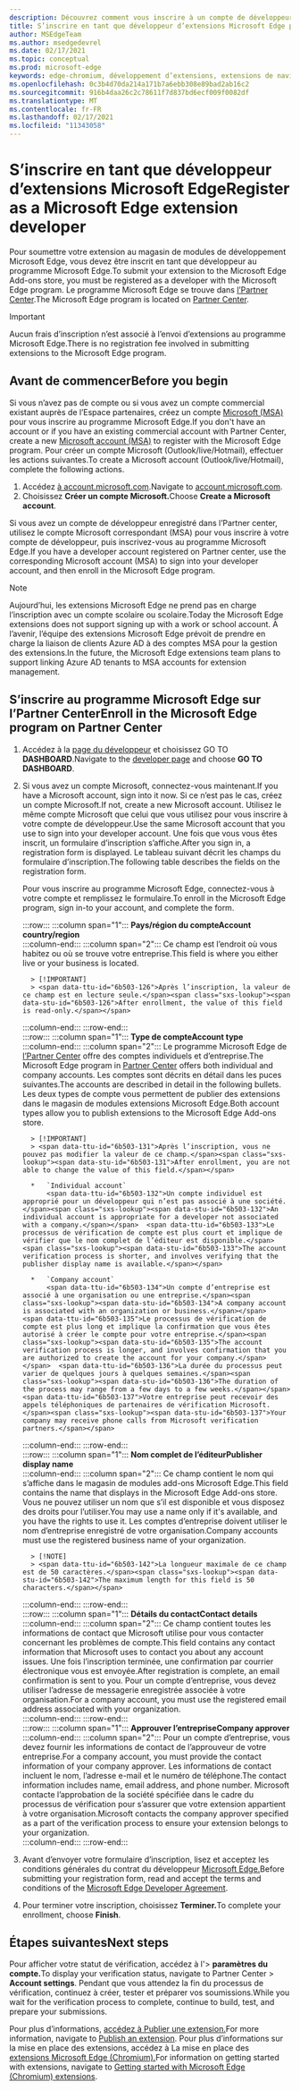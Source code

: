 ```yaml
---
description: Découvrez comment vous inscrire à un compte de développeur pour publier des extensions dans le magasin de modules extensions Microsoft Edge
title: S’inscrire en tant que développeur d’extensions Microsoft Edge pour publier des extensions
author: MSEdgeTeam
ms.author: msedgedevrel
ms.date: 02/17/2021
ms.topic: conceptual
ms.prod: microsoft-edge
keywords: edge-chromium, développement d’extensions, extensions de navigateur, extensions, extensions, centre de partenaires, développeur
ms.openlocfilehash: 0c3b4d70da214a171b7a6ebb308e89bad2ab16c2
ms.sourcegitcommit: 916b4daa26c2c78611f7d837bd6ecf009f0082df
ms.translationtype: MT
ms.contentlocale: fr-FR
ms.lasthandoff: 02/17/2021
ms.locfileid: "11343058"
---
```

# <span data-ttu-id="6b503-104">S’inscrire en tant que développeur d’extensions Microsoft Edge</span><span class="sxs-lookup"><span data-stu-id="6b503-104">Register as a Microsoft Edge extension developer</span></span>  

<span data-ttu-id="6b503-105">Pour soumettre votre extension au magasin de modules de développement Microsoft Edge, vous devez être inscrit en tant que développeur au programme Microsoft Edge.</span><span class="sxs-lookup"><span data-stu-id="6b503-105">To submit your extension to the Microsoft Edge Add-ons store, you must be registered as a developer with the Microsoft Edge program.</span></span>  <span data-ttu-id="6b503-106">Le programme Microsoft Edge se trouve dans [l’Partner Center][MicrosoftPartnerCenter].</span><span class="sxs-lookup"><span data-stu-id="6b503-106">The Microsoft Edge program is located on [Partner Center][MicrosoftPartnerCenter].</span></span>  

> [!IMPORTANT]
> <span data-ttu-id="6b503-107">Aucun frais d’inscription n’est associé à l’envoi d’extensions au programme Microsoft Edge.</span><span class="sxs-lookup"><span data-stu-id="6b503-107">There is no registration fee involved in submitting extensions to the Microsoft Edge program.</span></span>  

## <span data-ttu-id="6b503-108">Avant de commencer</span><span class="sxs-lookup"><span data-stu-id="6b503-108">Before you begin</span></span>  

<span data-ttu-id="6b503-109">Si vous n’avez pas de compte ou si vous avez un compte commercial existant auprès de l’Espace partenaires, créez un compte [Microsoft (MSA)][WindowsCommunityEverythingAboutMicrosoftAccounts] pour vous inscrire au programme Microsoft Edge.</span><span class="sxs-lookup"><span data-stu-id="6b503-109">If you don't have an account or if you have an existing commercial account with Partner Center, create a new [Microsoft account (MSA)][WindowsCommunityEverythingAboutMicrosoftAccounts] to register with the Microsoft Edge program.</span></span>  <span data-ttu-id="6b503-110">Pour créer un compte Microsoft \(Outlook/live/Hotmail\), effectuer les actions suivantes.</span><span class="sxs-lookup"><span data-stu-id="6b503-110">To create a Microsoft account \(Outlook/live/Hotmail\), complete the following actions.</span></span>  

1.  <span data-ttu-id="6b503-111">Accédez [à account.microsoft.com][MicrosoftAccount].</span><span class="sxs-lookup"><span data-stu-id="6b503-111">Navigate to [account.microsoft.com][MicrosoftAccount].</span></span>  
1.  <span data-ttu-id="6b503-112">Choisissez **Créer un compte Microsoft.**</span><span class="sxs-lookup"><span data-stu-id="6b503-112">Choose **Create a Microsoft account**.</span></span>  
    
<span data-ttu-id="6b503-113">Si vous avez un compte de développeur enregistré dans l’Partner center, utilisez le compte Microsoft correspondant \(MSA\) pour vous inscrire à votre compte de développeur, puis inscrivez-vous au programme Microsoft Edge.</span><span class="sxs-lookup"><span data-stu-id="6b503-113">If you have a developer account registered on Partner center, use the corresponding Microsoft account \(MSA\) to sign into your developer account, and then enroll in the Microsoft Edge program.</span></span>  

> [!NOTE]
> <span data-ttu-id="6b503-114">Aujourd’hui, les extensions Microsoft Edge ne prend pas en charge l’inscription avec un compte scolaire ou scolaire.</span><span class="sxs-lookup"><span data-stu-id="6b503-114">Today the Microsoft Edge extensions does not support signing up with a work or school account.</span></span>  <span data-ttu-id="6b503-115">À l’avenir, l’équipe des extensions Microsoft Edge prévoit de prendre en charge la liaison de clients Azure AD à des comptes MSA pour la gestion des extensions.</span><span class="sxs-lookup"><span data-stu-id="6b503-115">In the future, the Microsoft Edge extensions team plans to support linking Azure AD tenants to MSA accounts for extension management.</span></span>  

## <span data-ttu-id="6b503-116">S’inscrire au programme Microsoft Edge sur l’Partner Center</span><span class="sxs-lookup"><span data-stu-id="6b503-116">Enroll in the Microsoft Edge program on Partner Center</span></span>  

1.  <span data-ttu-id="6b503-117">Accédez à la [page du développeur][MicrosoftPartnerCenter] et choisissez GO TO **DASHBOARD**.</span><span class="sxs-lookup"><span data-stu-id="6b503-117">Navigate to the [developer page][MicrosoftPartnerCenter] and choose **GO TO DASHBOARD**.</span></span>  
1.  <span data-ttu-id="6b503-118">Si vous avez un compte Microsoft, connectez-vous maintenant.</span><span class="sxs-lookup"><span data-stu-id="6b503-118">If you have a Microsoft account, sign into it now.</span></span>  <span data-ttu-id="6b503-119">Si ce n’est pas le cas, créez un compte Microsoft.</span><span class="sxs-lookup"><span data-stu-id="6b503-119">If not, create a new Microsoft account.</span></span>  <span data-ttu-id="6b503-120">Utilisez le même compte Microsoft que celui que vous utilisez pour vous inscrire à votre compte de développeur.</span><span class="sxs-lookup"><span data-stu-id="6b503-120">Use the same Microsoft account that you use to sign into your developer account.</span></span>  <span data-ttu-id="6b503-121">Une fois que vous vous êtes inscrit, un formulaire d’inscription s’affiche.</span><span class="sxs-lookup"><span data-stu-id="6b503-121">After you sign in, a registration form is displayed.</span></span> <span data-ttu-id="6b503-122">Le tableau suivant décrit les champs du formulaire d’inscription.</span><span class="sxs-lookup"><span data-stu-id="6b503-122">The following table describes the fields on the registration form.</span></span>  
    
    <span data-ttu-id="6b503-123">Pour vous inscrire au programme Microsoft Edge, connectez-vous à votre compte et remplissez le formulaire.</span><span class="sxs-lookup"><span data-stu-id="6b503-123">To enroll in the Microsoft Edge program, sign in-to your account, and complete the form.</span></span>  
    
    :::row:::
       :::column span="1":::
          **<span data-ttu-id="6b503-124">Pays/région du compte</span><span class="sxs-lookup"><span data-stu-id="6b503-124">Account country/region</span></span>**  
       :::column-end:::
       :::column span="2":::
          <span data-ttu-id="6b503-125">Ce champ est l’endroit où vous habitez ou où se trouve votre entreprise.</span><span class="sxs-lookup"><span data-stu-id="6b503-125">This field is where you either live or your business is located.</span></span>  
          
          > [!IMPORTANT]
          > <span data-ttu-id="6b503-126">Après l’inscription, la valeur de ce champ est en lecture seule.</span><span class="sxs-lookup"><span data-stu-id="6b503-126">After enrollment, the value of this field is read-only.</span></span>  
          
       :::column-end:::
    :::row-end:::  
    :::row:::
       :::column span="1":::
          **<span data-ttu-id="6b503-127">Type de compte</span><span class="sxs-lookup"><span data-stu-id="6b503-127">Account type</span></span>**  
       :::column-end:::
       :::column span="2":::
          <span data-ttu-id="6b503-128">Le programme Microsoft Edge de [l’Partner Center][MicrosoftPartnerCenter] offre des comptes individuels et d’entreprise.</span><span class="sxs-lookup"><span data-stu-id="6b503-128">The Microsoft Edge program in [Partner Center][MicrosoftPartnerCenter] offers both individual and company accounts.</span></span>  <span data-ttu-id="6b503-129">Les comptes sont décrits en détail dans les puces suivantes.</span><span class="sxs-lookup"><span data-stu-id="6b503-129">The accounts are described in detail in the following bullets.</span></span>  <span data-ttu-id="6b503-130">Les deux types de compte vous permettent de publier des extensions dans le magasin de modules extensions Microsoft Edge.</span><span class="sxs-lookup"><span data-stu-id="6b503-130">Both account types allow you to publish extensions to the Microsoft Edge Add-ons store.</span></span>  
          
          > [!IMPORTANT]
          > <span data-ttu-id="6b503-131">Après l’inscription, vous ne pouvez pas modifier la valeur de ce champ.</span><span class="sxs-lookup"><span data-stu-id="6b503-131">After enrollment, you are not able to change the value of this field.</span></span>  
          
          *   `Individual account`  
              <span data-ttu-id="6b503-132">Un compte individuel est approprié pour un développeur qui n’est pas associé à une société.</span><span class="sxs-lookup"><span data-stu-id="6b503-132">An individual account is appropriate for a developer not associated with a company.</span></span>  <span data-ttu-id="6b503-133">Le processus de vérification de compte est plus court et implique de vérifier que le nom complet de l’éditeur est disponible.</span><span class="sxs-lookup"><span data-stu-id="6b503-133">The account verification process is shorter, and involves verifying that the publisher display name is available.</span></span>  

          *   `Company account`  
              <span data-ttu-id="6b503-134">Un compte d’entreprise est associé à une organisation ou une entreprise.</span><span class="sxs-lookup"><span data-stu-id="6b503-134">A company account is associated with an organization or business.</span></span>  <span data-ttu-id="6b503-135">Le processus de vérification de compte est plus long et implique la confirmation que vous êtes autorisé à créer le compte pour votre entreprise.</span><span class="sxs-lookup"><span data-stu-id="6b503-135">The account verification process is longer, and involves confirmation that you are authorized to create the account for your company.</span></span>  <span data-ttu-id="6b503-136">La durée du processus peut varier de quelques jours à quelques semaines.</span><span class="sxs-lookup"><span data-stu-id="6b503-136">The duration of the process may range from a few days to a few weeks.</span></span>  <span data-ttu-id="6b503-137">Votre entreprise peut recevoir des appels téléphoniques de partenaires de vérification Microsoft.</span><span class="sxs-lookup"><span data-stu-id="6b503-137">Your company may receive phone calls from Microsoft verification partners.</span></span>  
              
       :::column-end:::
    :::row-end:::  
    :::row:::
       :::column span="1":::
          **<span data-ttu-id="6b503-138">Nom complet de l’éditeur</span><span class="sxs-lookup"><span data-stu-id="6b503-138">Publisher display name</span></span>**  
       :::column-end:::
       :::column span="2":::
          <span data-ttu-id="6b503-139">Ce champ contient le nom qui s’affiche dans le magasin de modules add-ons Microsoft Edge.</span><span class="sxs-lookup"><span data-stu-id="6b503-139">This field contains the name that displays in the Microsoft Edge Add-ons store.</span></span>  <span data-ttu-id="6b503-140">Vous ne pouvez utiliser un nom que s’il est disponible et vous disposez des droits pour l’utiliser.</span><span class="sxs-lookup"><span data-stu-id="6b503-140">You may use a name only if it's available, and you have the rights to use it.</span></span>  <span data-ttu-id="6b503-141">Les comptes d’entreprise doivent utiliser le nom d’entreprise enregistré de votre organisation.</span><span class="sxs-lookup"><span data-stu-id="6b503-141">Company accounts must use the registered business name of your organization.</span></span>  
          
          > [!NOTE]
          > <span data-ttu-id="6b503-142">La longueur maximale de ce champ est de 50 caractères.</span><span class="sxs-lookup"><span data-stu-id="6b503-142">The maximum length for this field is 50 characters.</span></span>  
          
       :::column-end:::
    :::row-end:::  
    :::row:::
       :::column span="1":::
          **<span data-ttu-id="6b503-143">Détails du contact</span><span class="sxs-lookup"><span data-stu-id="6b503-143">Contact details</span></span>**  
       :::column-end:::
       :::column span="2":::
          <span data-ttu-id="6b503-144">Ce champ contient toutes les informations de contact que Microsoft utilise pour vous contacter concernant les problèmes de compte.</span><span class="sxs-lookup"><span data-stu-id="6b503-144">This field contains any contact information that Microsoft uses to contact you about any account issues.</span></span>  <span data-ttu-id="6b503-145">Une fois l’inscription terminée, une confirmation par courrier électronique vous est envoyée.</span><span class="sxs-lookup"><span data-stu-id="6b503-145">After registration is complete, an email confirmation is sent to you.</span></span>  <span data-ttu-id="6b503-146">Pour un compte d’entreprise, vous devez utiliser l’adresse de messagerie enregistrée associée à votre organisation.</span><span class="sxs-lookup"><span data-stu-id="6b503-146">For a company account, you must use the registered email address associated with your organization.</span></span>  
       :::column-end:::
    :::row-end:::  
    :::row:::
       :::column span="1":::
          **<span data-ttu-id="6b503-147">Approuver l’entreprise</span><span class="sxs-lookup"><span data-stu-id="6b503-147">Company approver</span></span>**  
       :::column-end:::
       :::column span="2":::
          <span data-ttu-id="6b503-148">Pour un compte d’entreprise, vous devez fournir les informations de contact de l’approuveur de votre entreprise.</span><span class="sxs-lookup"><span data-stu-id="6b503-148">For a company account, you must provide the contact information of your company approver.</span></span>  <span data-ttu-id="6b503-149">Les informations de contact incluent le nom, l’adresse e-mail et le numéro de téléphone.</span><span class="sxs-lookup"><span data-stu-id="6b503-149">The contact information includes name, email address, and phone number.</span></span>  <span data-ttu-id="6b503-150">Microsoft contacte l’approbation de la société spécifiée dans le cadre du processus de vérification pour s’assurer que votre extension appartient à votre organisation.</span><span class="sxs-lookup"><span data-stu-id="6b503-150">Microsoft contacts the company approver specified as a part of the verification process to ensure your extension belongs to your organization.</span></span>  
       :::column-end:::
    :::row-end:::  
    
1.  <span data-ttu-id="6b503-151">Avant d’envoyer votre formulaire d’inscription, lisez et acceptez les conditions générales du contrat du développeur [Microsoft Edge.][MicrosoftAppDeveloperAgreement]</span><span class="sxs-lookup"><span data-stu-id="6b503-151">Before submitting your registration form, read and accept the terms and conditions of the [Microsoft Edge Developer Agreement][MicrosoftAppDeveloperAgreement].</span></span>  
1.  <span data-ttu-id="6b503-152">Pour terminer votre inscription, choisissez **Terminer.**</span><span class="sxs-lookup"><span data-stu-id="6b503-152">To complete your enrollment, choose **Finish**.</span></span>  
    
## <span data-ttu-id="6b503-153">Étapes suivantes</span><span class="sxs-lookup"><span data-stu-id="6b503-153">Next steps</span></span>  

<span data-ttu-id="6b503-154">Pour afficher votre statut de vérification, accédez à l'> **paramètres du compte.**</span><span class="sxs-lookup"><span data-stu-id="6b503-154">To display your verification status, navigate to Partner Center > **Account settings**.</span></span>  <span data-ttu-id="6b503-155">Pendant que vous attendez la fin du processus de vérification, continuez à créer, tester et préparer vos soumissions.</span><span class="sxs-lookup"><span data-stu-id="6b503-155">While you wait for the verification process to complete, continue to build, test, and prepare your submissions.</span></span>  

<span data-ttu-id="6b503-156">Pour plus d’informations, [accédez à Publier une extension.][ExtensionsChromiumPublishExtension]</span><span class="sxs-lookup"><span data-stu-id="6b503-156">For more information, navigate to [Publish an extension][ExtensionsChromiumPublishExtension].</span></span>  <span data-ttu-id="6b503-157">Pour plus d’informations sur la mise en place des extensions, accédez à La mise en place des [extensions Microsoft Edge (Chromium).][ExtensionsChromiumGettingStartedIndex]</span><span class="sxs-lookup"><span data-stu-id="6b503-157">For information on getting started with extensions, navigate to [Getting started with Microsoft Edge (Chromium) extensions][ExtensionsChromiumGettingStartedIndex].</span></span>  

<!-- links -->  

[ExtensionsChromiumGettingStartedIndex]: ../getting-started/index.md "Mise en place des extensions Microsoft Edge (Chromium) | Documents Microsoft"  
[ExtensionsChromiumPublishExtension]:  ./publish-extension.md "Publier une extension | Documents Microsoft"  

[MicrosoftAppDeveloperAgreement]:  /legal/windows/agreements/app-developer-agreement "Contrat du développeur d’applications | Documents Microsoft"  

[MicrosoftAccount]:  https://account.microsoft.com/account "Compte Microsoft"  

[MicrosoftPartnerCenter]:  https://partner.microsoft.com/dashboard/microsoftedge/public/login?ref=dd "Partner Center"  

[WindowsCommunityEverythingAboutMicrosoftAccounts]:  https://community.windows.com/stories/everything-you-need-to-know-about-microsoft-accounts "Tout ce que vous devez savoir sur les comptes Microsoft | Communauté Windows"  
